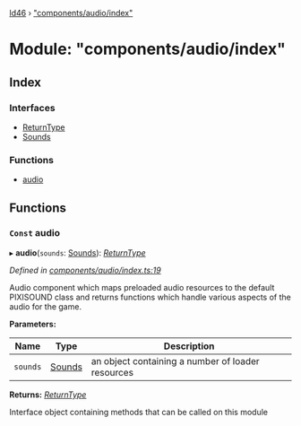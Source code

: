 [ld46](../README.md) › ["components/audio/index"](_components_audio_index_.md)

# Module: "components/audio/index"

## Index

### Interfaces

* [ReturnType](../interfaces/_components_audio_index_.returntype.md)
* [Sounds](../interfaces/_components_audio_index_.sounds.md)

### Functions

* [audio](_components_audio_index_.md#const-audio)

## Functions

### `Const` audio

▸ **audio**(`sounds`: [Sounds](../interfaces/_components_audio_index_.sounds.md)): *[ReturnType](../interfaces/_components_audio_index_.returntype.md)*

*Defined in [components/audio/index.ts:19](https://github.com/jrod-disco/ld46-keepalive/blob/2baec31/src/components/audio/index.ts#L19)*

Audio component which maps preloaded audio resources to the
default PIXISOUND class and returns functions which handle
various aspects of the audio for the game.

**Parameters:**

Name | Type | Description |
------ | ------ | ------ |
`sounds` | [Sounds](../interfaces/_components_audio_index_.sounds.md) | an object containing a number of loader resources  |

**Returns:** *[ReturnType](../interfaces/_components_audio_index_.returntype.md)*

Interface object containing methods that can be called on this module
